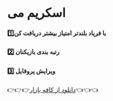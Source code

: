 # اسکریم می
#### 1️⃣با فریاد بلندتر امتیاز بیشتر دریافت کن
#### 2️⃣ رتبه بندی بازیکنان
#### 3️⃣ ویرایش پروفایل



👉👉👉[دانلود از کافه بازار](https://cafebazaar.ir/app/ir.at.screamme)👈👈👈





